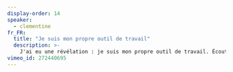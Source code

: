 ```yaml
---
display-order: 14
speaker:
  - clementine
fr_FR:
  title: "Je suis mon propre outil de travail"
  description: >-
    J'ai eu une révélation : je suis mon propre outil de travail. Écouter mes émotions et celles de mes collaborateurs fait partie intégrante de mon boulot. Car il existe pour chacun de nous des facteurs qui influent nos actions, nos réflexions, perturbent nos trajectoires. Ça peut sembler naïf et pourtant c'est très sérieux. Ça permet juste de travailler ensemble.
vimeo_id: 272440695
---
```

